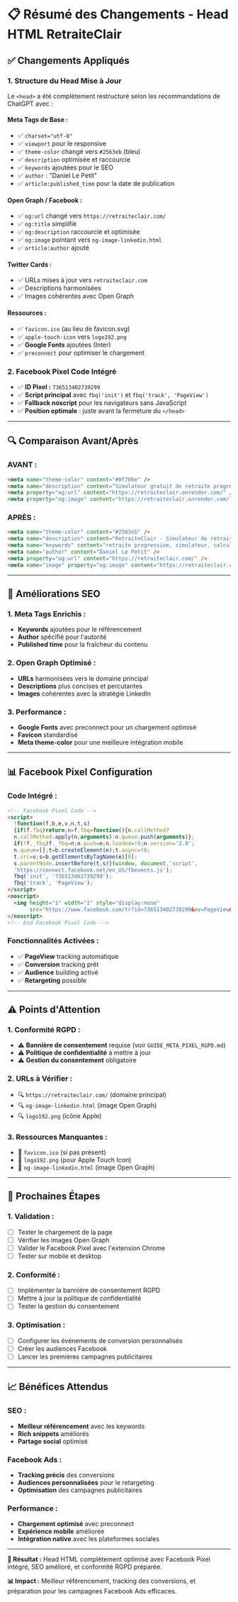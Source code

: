 # 📋 Résumé des Changements - Head HTML RetraiteClair

## ✅ **Changements Appliqués**

### **1. Structure du Head Mise à Jour**
Le `<head>` a été complètement restructuré selon les recommandations de ChatGPT avec :

#### **Meta Tags de Base :**
- ✅ `charset="utf-8"`
- ✅ `viewport` pour le responsive
- ✅ `theme-color` changé vers `#2563eb` (bleu)
- ✅ `description` optimisée et raccourcie
- ✅ `keywords` ajoutées pour le SEO
- ✅ `author` : "Daniel Le Petit"
- ✅ `article:published_time` pour la date de publication

#### **Open Graph / Facebook :**
- ✅ `og:url` changé vers `https://retraiteclair.com/`
- ✅ `og:title` simplifié
- ✅ `og:description` raccourcie et optimisée
- ✅ `og:image` pointant vers `og-image-linkedin.html`
- ✅ `article:author` ajouté

#### **Twitter Cards :**
- ✅ URLs mises à jour vers `retraiteclair.com`
- ✅ Descriptions harmonisées
- ✅ Images cohérentes avec Open Graph

#### **Ressources :**
- ✅ `favicon.ico` (au lieu de favicon.svg)
- ✅ `apple-touch-icon` vers `logo192.png`
- ✅ **Google Fonts** ajoutées (Inter)
- ✅ `preconnect` pour optimiser le chargement

### **2. Facebook Pixel Code Intégré**
- ✅ **ID Pixel :** `736513402739299`
- ✅ **Script principal** avec `fbq('init')` et `fbq('track', 'PageView')`
- ✅ **Fallback noscript** pour les navigateurs sans JavaScript
- ✅ **Position optimale** : juste avant la fermeture du `</head>`

---

## 🔍 **Comparaison Avant/Après**

### **AVANT :**
```html
<meta name="theme-color" content="#0f766e" />
<meta name="description" content="Simulateur gratuit de retraite progressive. Calculez vos revenus, vérifiez votre éligibilité et optimisez votre transition vers la retraite. Guide complet avec conseils pratiques pour réussir votre passage en douceur." />
<meta property="og:url" content="https://retraiteclair.onrender.com/" />
<meta property="og:image" content="https://retraiteclair.onrender.com/logo-retraiteclair-email.png" />
```

### **APRÈS :**
```html
<meta name="theme-color" content="#2563eb" />
<meta name="description" content="RetraiteClair - Simulateur de retraite progressive. Calculez votre revenu et comparez les scénarios pour optimiser votre transition vers la retraite." />
<meta name="keywords" content="retraite progressive, simulateur, calcul, pension, temps partiel, CARSAT" />
<meta name="author" content="Daniel Le Petit" />
<meta property="og:url" content="https://retraiteclair.com/" />
<meta name="image" property="og:image" content="https://retraiteclair.onrender.com/og-image-linkedin.html" />
```

---

## 🎯 **Améliorations SEO**

### **1. Meta Tags Enrichis :**
- **Keywords** ajoutées pour le référencement
- **Author** spécifié pour l'autorité
- **Published time** pour la fraîcheur du contenu

### **2. Open Graph Optimisé :**
- **URLs** harmonisées vers le domaine principal
- **Descriptions** plus concises et percutantes
- **Images** cohérentes avec la stratégie LinkedIn

### **3. Performance :**
- **Google Fonts** avec preconnect pour un chargement optimisé
- **Favicon** standardisé
- **Meta theme-color** pour une meilleure intégration mobile

---

## 📊 **Facebook Pixel Configuration**

### **Code Intégré :**
```html
<!-- Facebook Pixel Code -->
<script>
  !function(f,b,e,v,n,t,s)
  {if(f.fbq)return;n=f.fbq=function(){n.callMethod?
  n.callMethod.apply(n,arguments):n.queue.push(arguments)};
  if(!f._fbq)f._fbq=n;n.push=n;n.loaded=!0;n.version='2.0';
  n.queue=[];t=b.createElement(e);t.async=!0;
  t.src=v;s=b.getElementsByTagName(e)[0];
  s.parentNode.insertBefore(t,s)}(window, document,'script',
  'https://connect.facebook.net/en_US/fbevents.js');
  fbq('init', '736513402739299'); 
  fbq('track', 'PageView');
</script>
<noscript>
  <img height="1" width="1" style="display:none"
       src="https://www.facebook.com/tr?id=736513402739299&ev=PageView&noscript=1"/>
</noscript>
<!-- End Facebook Pixel Code -->
```

### **Fonctionnalités Activées :**
- ✅ **PageView** tracking automatique
- ✅ **Conversion** tracking prêt
- ✅ **Audience** building activé
- ✅ **Retargeting** possible

---

## ⚠️ **Points d'Attention**

### **1. Conformité RGPD :**
- ⚠️ **Bannière de consentement** requise (voir `GUIDE_META_PIXEL_RGPD.md`)
- ⚠️ **Politique de confidentialité** à mettre à jour
- ⚠️ **Gestion du consentement** obligatoire

### **2. URLs à Vérifier :**
- 🔍 `https://retraiteclair.com/` (domaine principal)
- 🔍 `og-image-linkedin.html` (image Open Graph)
- 🔍 `logo192.png` (icône Apple)

### **3. Ressources Manquantes :**
- 📁 `favicon.ico` (si pas présent)
- 📁 `logo192.png` (pour Apple Touch Icon)
- 📁 `og-image-linkedin.html` (image Open Graph)

---

## 🚀 **Prochaines Étapes**

### **1. Validation :**
- [ ] Tester le chargement de la page
- [ ] Vérifier les images Open Graph
- [ ] Valider le Facebook Pixel avec l'extension Chrome
- [ ] Tester sur mobile et desktop

### **2. Conformité :**
- [ ] Implémenter la bannière de consentement RGPD
- [ ] Mettre à jour la politique de confidentialité
- [ ] Tester la gestion du consentement

### **3. Optimisation :**
- [ ] Configurer les événements de conversion personnalisés
- [ ] Créer les audiences Facebook
- [ ] Lancer les premières campagnes publicitaires

---

## 📈 **Bénéfices Attendus**

### **SEO :**
- **Meilleur référencement** avec les keywords
- **Rich snippets** améliorés
- **Partage social** optimisé

### **Facebook Ads :**
- **Tracking précis** des conversions
- **Audiences personnalisées** pour le retargeting
- **Optimisation** des campagnes publicitaires

### **Performance :**
- **Chargement optimisé** avec preconnect
- **Expérience mobile** améliorée
- **Intégration native** avec les plateformes sociales

---

**🎯 Résultat :** Head HTML complètement optimisé avec Facebook Pixel intégré, SEO amélioré, et conformité RGPD préparée.

**📊 Impact :** Meilleur référencement, tracking des conversions, et préparation pour les campagnes Facebook Ads efficaces.

